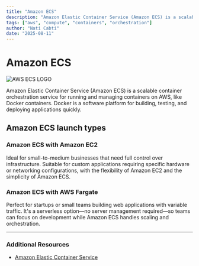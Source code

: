 ```yaml
---
title: "Amazon ECS"
description: "Amazon Elastic Container Service (Amazon ECS) is a scalable container orchestration service for running and managing containers on AWS, like Docker containers."
tags: ["aws", "compute", "containers", "orchestration"]
author: "Nati Cabti"
date: "2025-08-11"
---
```


# Amazon ECS

<div class="aws__ImageCentered">
<img style={{ width: '96px', overflowX: 'auto' }} src="/img/aws/aws-logo-ecs.png" alt="AWS ECS LOGO" />
</div>

Amazon Elastic Container Service (Amazon ECS) is a scalable container orchestration service for running and managing containers on AWS, like Docker containers. Docker is a software platform for building, testing, and deploying applications quickly.

## Amazon ECS launch types

### Amazon ECS with Amazon EC2

Ideal for small-to-medium businesses that need full control over infrastructure. Suitable for custom applications requiring specific hardware or networking configurations, with the flexibility of Amazon EC2 and the simplicity of Amazon ECS.

### Amazon ECS with AWS Fargate

Perfect for startups or small teams building web applications with variable traffic. It's a serverless option—no server management required—so teams can focus on development while Amazon ECS handles scaling and orchestration.

---

### Additional Resources

- [Amazon Elastic Container Service](https://aws.amazon.com/ecs/)
